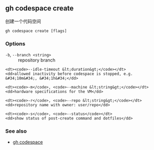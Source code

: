 

## gh codespace create

创建一个代码空间

```
gh codespace create [flags]
```

### Options

<dl class="flags">
	<dt><code>-b</code>, <code>--branch &lt;string&gt;</code></dt>
	<dd>repository branch</dd>

```
<dt><code>--idle-timeout &lt;duration&gt;</code></dt>
<dd>allowed inactivity before codespace is stopped, e.g. &#34;10m&#34;, &#34;1h&#34;</dd>

<dt><code>-m</code>, <code>--machine &lt;string&gt;</code></dt>
<dd>hardware specifications for the VM</dd>

<dt><code>-r</code>, <code>--repo &lt;string&gt;</code></dt>
<dd>repository name with owner: user/repo</dd>

<dt><code>-s</code>, <code>--status</code></dt>
<dd>show status of post-create command and dotfiles</dd>
```

</dl>

### See also

-   [gh codespace](./gh_codespace)
